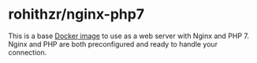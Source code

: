 # rohithzr/nginx-php7

This is a base [Docker image](https://www.docker.com/) to use as a web server with Nginx and PHP 7.
Nginx and PHP are both preconfigured and ready to handle your connection.
